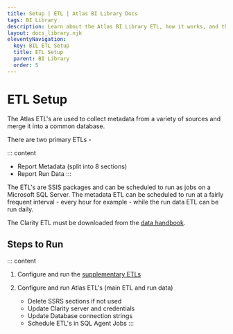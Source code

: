 ```yaml
---
title: Setup | ETL | Atlas BI Library Docs
tags: BI Library
description: Learn about the Atlas BI Library ETL, how it works, and the supplimentary ETL's used to gather report metadata.
layout: docs_library.njk
eleventyNavigation:
  key: BIL ETL Setup
  title: ETL Setup
  parent: BI Library
  order: 5
---
```


# ETL Setup

The Atlas ETL's are used to collect metadata from a variety of sources and merge it into a common database.

There are two primary ETLs -

::: content
- Report Metadata (split into 8 sections)
- Report Run Data
:::

The ETL's are SSIS packages and can be scheduled to run as jobs on a Microsoft SQL Server. The metadata ETL can be scheduled to run at a fairly frequent interval - every hour for example - while the run data ETL can be run daily.

The Clarity ETL must be downloaded from the [data handbook](https://datahandbook.epic.com/Reports/Details/9000648).


## Steps to Run

::: content
1. Configure and run the [supplementary ETLs](/docs/bi-library/etl/supplimentary-etls/)
2. Configure and run Atlas ETL's (main ETL and run data)

   - Delete SSRS sections if not used
   - Update Clarity server and credentials
   - Update Database connection strings
   - Schedule ETL's in SQL Agent Jobs
:::
